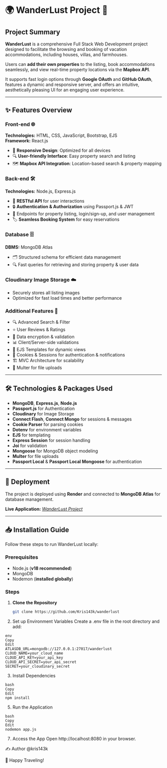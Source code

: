 # 🌍 WanderLust Project 🏡

## Project Summary
**WanderLust** is a comprehensive Full Stack Web Development project designed to facilitate the browsing and booking of vacation accommodations, including houses, villas, and farmhouses.  

Users can **add their own properties** to the listing, book accommodations seamlessly, and view real-time property locations via the **Mapbox API**.  

It supports fast login options through **Google OAuth** and **GitHub OAuth**, features a dynamic and responsive server, and offers an intuitive, aesthetically pleasing UI for an engaging user experience.

---

## ✨ Features Overview

### Front-end 🌐
**Technologies:** HTML, CSS, JavaScript, Bootstrap, EJS  
**Framework:** React.js  

- 📱 **Responsive Design**: Optimized for all devices  
- 🔍 **User-friendly Interface**: Easy property search and listing  
- 🗺️ **Mapbox API Integration**: Location-based search & property mapping  

### Back-end 🛠️
**Technologies:** Node.js, Express.js  

- 🧩 **RESTful API** for user interactions  
- 🔒 **Authentication & Authorization** using Passport.js & JWT  
- 📄 Endpoints for property listing, login/sign-up, and user management  
- 🏷️ **Seamless Booking System** for easy reservations  

### Database 🗄️
**DBMS:** MongoDB Atlas  

- 🗂️ Structured schema for efficient data management  
- 🔍 Fast queries for retrieving and storing property & user data  

### Cloudinary Image Storage ☁️
- Securely stores all listing images  
- Optimized for fast load times and better performance  

### Additional Features 🌟
- 🔍 Advanced Search & Filter  
- ⭐ User Reviews & Ratings  
- 🔐 Data encryption & validation  
- 📊 Client/Server-side validations  
- 🎨 EJS Templates for dynamic views  
- 🍪 Cookies & Sessions for authentication & notifications  
- 🏗️ MVC Architecture for scalability  
- 💾 Multer for file uploads  

---

## 🛠️ Technologies & Packages Used
- **MongoDB**, **Express.js**, **Node.js**  
- **Passport.js** for Authentication  
- **Cloudinary** for Image Storage  
- **Connect Flash**, **Connect Mongo** for sessions & messages  
- **Cookie Parser** for parsing cookies  
- **Dotenv** for environment variables  
- **EJS** for templating  
- **Express Session** for session handling  
- **Joi** for validation  
- **Mongoose** for MongoDB object modeling  
- **Multer** for file uploads  
- **Passport Local** & **Passport Local Mongoose** for authentication  

---

## 🚀 Deployment
The project is deployed using **Render** and connected to **MongoDB Atlas** for database management.  

**Live Application:** *[WanderLust Project](https://wanderlust-gnhu.onrender.com/)*

---

## 📥 Installation Guide

Follow these steps to run WanderLust locally:

### Prerequisites
- Node.js (**v18 recommended**)  
- MongoDB  
- Nodemon (**installed globally**)  

### Steps
1. **Clone the Repository**
   ```bash
   git clone https://github.com/Kris143k/wanderlust
   
2. Set up Environment Variables
Create a .env file in the root directory and add:
```
env
Copy
Edit
ATLASDB_URL=mongodb://127.0.0.1:27017/wanderlust
CLOUD_NAME=your_cloud_name
CLOUD_API_KEY=your_api_key
CLOUD_API_SECRET=your_api_secret
SECRET=your_cloudinary_secret
```

3. Install Dependencies
```
bash
Copy
Edit
npm install
```

5. Run the Application
```
bash
Copy
Edit
nodemon app.js
```

7. Access the App
Open http://localhost:8080 in your browser.

✍️ Author
@kris143k

🛫 Happy Traveling!
